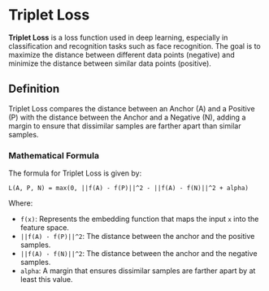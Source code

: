 
# Triplet Loss

**Triplet Loss** is a loss function used in deep learning, especially in classification and recognition tasks such as face recognition. The goal is to maximize the distance between different data points (negative) and minimize the distance between similar data points (positive).

## Definition
Triplet Loss compares the distance between an Anchor (A) and a Positive (P) with the distance between the Anchor and a Negative (N), adding a margin to ensure that dissimilar samples are farther apart than similar samples.

### Mathematical Formula
The formula for Triplet Loss is given by:

```
L(A, P, N) = max(0, ||f(A) - f(P)||^2 - ||f(A) - f(N)||^2 + alpha)
```

Where:
- `f(x)`: Represents the embedding function that maps the input `x` into the feature space.
- `||f(A) - f(P)||^2`: The distance between the anchor and the positive samples.
- `||f(A) - f(N)||^2`: The distance between the anchor and the negative samples.
- `alpha`: A margin that ensures dissimilar samples are farther apart by at least this value.